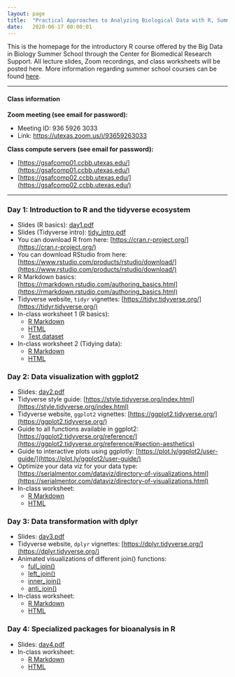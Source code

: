 ```yaml
---
layout: page
title:  "Practical Approaches to Analyzing Biological Data with R, Summer 2020"
date:   2020-06-17 00:00:01
---
```


This is the homepage for the introductory R course offered by the Big Data in Biology Summer School through the Center for Biomedical Research Support. All lecture slides, Zoom recordings, and class worksheets will be posted here. More information regarding summer school courses can be found [here](https://research.utexas.edu/cbrs/classes/big-data-in-biology-summer-school/2020-summer-school/).

------

#### Class information
**Zoom meeting (see email for password):**
  * Meeting ID: 936 5926 3033
  * Link: https://utexas.zoom.us/j/93659263033

**Class compute servers (see email for password):**
  * [https://gsafcomp01.ccbb.utexas.edu/](https://gsafcomp01.ccbb.utexas.edu/)
  * [https://gsafcomp02.ccbb.utexas.edu/](https://gsafcomp02.ccbb.utexas.edu/)

------

### Day 1: Introduction to R and the tidyverse ecosystem
* Slides (R basics): [day1.pdf](/classes/IntroR/slides/day1.pdf)
* Slides (Tidyverse intro): [tidy_intro.pdf](/classes/IntroR/slides/tidy_intro.pdf)
* You can download R from here: [https://cran.r-project.org/](https://cran.r-project.org/)
* You can download RStudio from here: [https://www.rstudio.com/products/rstudio/download/](https://www.rstudio.com/products/rstudio/download/)
* R Markdown basics: [https://rmarkdown.rstudio.com/authoring_basics.html](https://rmarkdown.rstudio.com/authoring_basics.html)
* Tidyverse website, `tidyr` vignettes: [https://tidyr.tidyverse.org/](https://tidyr.tidyverse.org/)
* In-class worksheet 1 (R basics):
    - [R Markdown](/classes/IntroR/worksheets/day1.Rmd)
    - [HTML](/classes/IntroR/worksheets/day1.html)
    - [Test dataset](/classes/datasets/mushrooms_small.csv)
* In-class worksheet 2 (Tidying data):
    - [R Markdown](/classes/IntroR/worksheets/tidying.Rmd)
    - [HTML](/classes/IntroR/worksheets/tidying.html)

### Day 2: Data visualization with ggplot2
* Slides: [day2.pdf](/classes/IntroR/slides/day2.pdf)
* Tidyverse style guide: [https://style.tidyverse.org/index.html](https://style.tidyverse.org/index.html)
* Tidyverse website, `ggplot2` vignettes: [https://ggplot2.tidyverse.org/](https://ggplot2.tidyverse.org/)
* Guide to all functions available in ggplot2: [https://ggplot2.tidyverse.org/reference/](https://ggplot2.tidyverse.org/reference/#section-aesthetics)
* Guide to interactive plots using ggplotly: [https://plot.ly/ggplot2/user-guide/](https://plot.ly/ggplot2/user-guide/)
* Optimize your data viz for your data type: [https://serialmentor.com/dataviz/directory-of-visualizations.html](https://serialmentor.com/dataviz/directory-of-visualizations.html)
* In-class worksheet:
    - [R Markdown](/classes/IntroR/worksheets/day2.Rmd)
    - [HTML](/classes/IntroR/worksheets/day2.html)

### Day 3: Data transformation with dplyr
* Slides: [day3.pdf](/classes/IntroR/slides/day3.pdf)
* Tidyverse website, `dplyr` vignettes: [https://dplyr.tidyverse.org/](https://dplyr.tidyverse.org/)
* Animated visualizations of different join() functions:
    - [full_join()](https://github.com/corydupai/OCH_codealong/blob/master/animated-full-join.gif)
    - [left_join()](https://github.com/corydupai/OCH_codealong/blob/master/animated-left-join.gif)
    - [inner_join()](https://github.com/corydupai/OCH_codealong/blob/master/animated-inner-join.gif)
    - [anti_join()](https://github.com/corydupai/OCH_codealong/blob/master/animated-anti-join.gif)
* In-class worksheet:
    - [R Markdown](/classes/IntroR/worksheets/day3.Rmd)
    - [HTML](/classes/IntroR/worksheets/day3.html)

### Day 4: Specialized packages for bioanalysis in R
* Slides: [day4.pdf](/classes/IntroR/slides/day4.pdf)
* In-class worksheet:
    - [R Markdown](/classes/IntroR/worksheets/day4.Rmd)
    - [HTML](/classes/IntroR/worksheets/day4.html)
